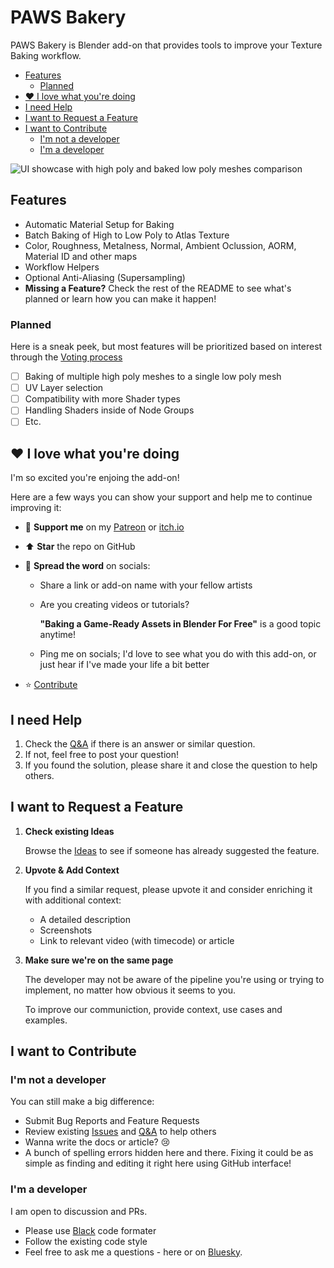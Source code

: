 # PAWS Bakery

PAWS Bakery is Blender add-on that provides tools to improve your Texture Baking workflow.

- [Features](#features)
  - [Planned](#planned)
- [♥️ I love what you're doing](#️-i-love-what-youre-doing)
- [I need Help](#i-need-help)
- [I want to Request a Feature](#i-want-to-request-a-feature)
- [I want to Contribute](#i-want-to-contribute)
  - [I'm not a developer](#im-not-a-developer)
  - [I'm a developer](#im-a-developer)

![UI showcase with high poly and baked low poly meshes comparison](/pawsbkr_sh.webp?raw=true)

## Features

- Automatic Material Setup for Baking
- Batch Baking of High to Low Poly to Atlas Texture
- Color, Roughness, Metalness, Normal, Ambient Oclussion, AORM, Material ID and
  other maps
- Workflow Helpers
- Optional Anti-Aliasing (Supersampling)
- **Missing a Feature?** Check the rest of the README to see what's planned or
  learn how you can make it happen!

### Planned

Here is a sneak peek, but most features will be prioritized based on interest
through the [Voting process](#i-want-to-request-a-feature)

- [ ] Baking of multiple high poly meshes to a single low poly mesh
- [ ] UV Layer selection
- [ ] Compatibility with more Shader types
- [ ] Handling Shaders inside of Node Groups
- [ ] Etc.

## ♥️ I love what you're doing

I'm so excited you're enjoing the add-on!

Here are a few ways you can show your support and help me to continue improving it:

- 💌 **Support me** on my [Patreon](https://www.patreon.com/c/Pawsgineer) or
[itch.io](https://pawsgineer.itch.io/)
<!-- - ⬆️ **Leave a review** for add-on on [Blender Extensions](https://extensions.blender.org/), [itch.io](https://pawsgineer.itch.io/) and ⭐ **Star** the repo on GitHub -->
- ⬆️ **Star** the repo on GitHub
- 📢 **Spread the word** on socials:

  - Share a link or add-on name with your fellow artists
  - Are you creating videos or tutorials?

    **"Baking a Game-Ready Assets in Blender For Free"** is a good topic anytime!

  - Ping me on socials; I'd love to see what you do with this add-on, or just
    hear if I've made your life a bit better

- ⭐ [Contribute](#i-want-to-contribute)

## I need Help

1. Check the [Q&A](https://github.com/pawsgineer/b3d_paws_bakery/discussions/categories/q-a)
   if there is an answer or similar question.
2. If not, feel free to post your question!
3. If you found the solution, please share it and close the question to help others.

## I want to Request a Feature

1. **Check existing Ideas**

   Browse the [Ideas](https://github.com/pawsgineer/b3d_paws_bakery/discussions/categories/ideas)
   to see if someone has already suggested the feature.

2. **Upvote & Add Context**

   If you find a similar request, please upvote it and consider enriching it
   with additional context:

   - A detailed description
   - Screenshots
   - Link to relevant video (with timecode) or article

3. **Make sure we're on the same page**

   The developer may not be aware of the pipeline you're using or trying to
   implement, no matter how obvious it seems to you.

   To improve our communiction, provide context, use cases and examples.

## I want to Contribute

### I'm not a developer

You can still make a big difference:

- Submit Bug Reports and Feature Requests
- Review existing [Issues](https://github.com/pawsgineer/b3d_paws_bakery/issues)
  and [Q&A](https://github.com/pawsgineer/b3d_paws_bakery/discussions/categories/q-a)
  to help others
- Wanna write the docs or article? 😢
- A bunch of spelling errors hidden here and there. Fixing it could be as
  simple as finding and editing it right here using GitHub interface!

### I'm a developer

I am open to discussion and PRs.

- Please use [Black](https://black.readthedocs.io/en/stable/index.html) code formater
- Follow the existing code style
- Feel free to ask me a questions - here or on
  [Bluesky](https://bsky.app/profile/pawsgineer.bsky.social).
